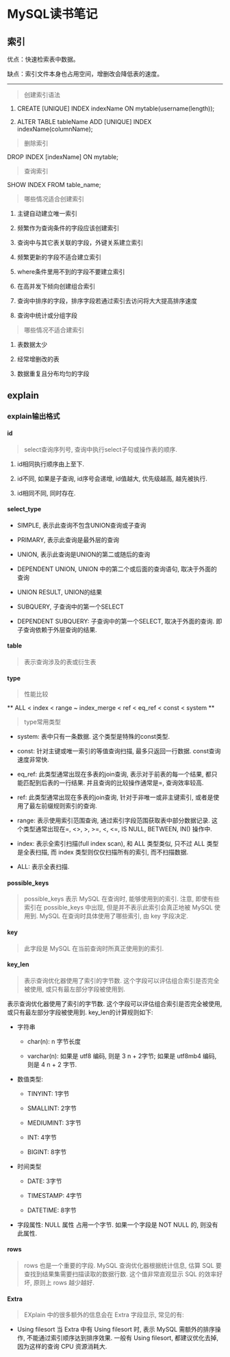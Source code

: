 # MySQL读书笔记

## 索引

优点：快速检索表中数据。

缺点：索引文件本身也占用空间，增删改会降低表的速度。

---

> 创建索引语法

1. CREATE [UNIQUE] INDEX indexName ON mytable(username(length));

2. ALTER TABLE tableName ADD [UNIQUE] INDEX indexName(columnName);

> 删除索引

DROP INDEX [indexName] ON mytable;

> 查询索引

SHOW INDEX FROM table_name;

> 哪些情况适合创建索引

1. 主键自动建立唯一索引

2. 频繁作为查询条件的字段应该创建索引

3. 查询中与其它表关联的字段，外键关系建立索引

4. 频繁更新的字段不适合建立索引

5. where条件里用不到的字段不要建立索引

6. 在高并发下倾向创建组合索引

7. 查询中排序的字段，排序字段若通过索引去访问将大大提高排序速度

8. 查询中统计或分组字段

> 哪些情况不适合建索引

1. 表数据太少

2. 经常增删改的表

3. 数据重复且分布均匀的字段

## explain

### explain输出格式

#### id

> select查询序列号, 查询中执行select子句或操作表的顺序.

1. id相同执行顺序由上至下.

2. id不同, 如果是子查询, id序号会递增, id值越大, 优先级越高, 越先被执行.

3. id相同不同, 同时存在.

#### select_type

* SIMPLE, 表示此查询不包含UNION查询或子查询

* PRIMARY, 表示此查询是最外层的查询

* UNION, 表示此查询是UNION的第二或随后的查询

* DEPENDENT UNION, UNION 中的第二个或后面的查询语句, 取决于外面的查询

* UNION RESULT, UNION的结果

* SUBQUERY, 子查询中的第一个SELECT

* DEPENDENT SUBQUERY: 子查询中的第一个SELECT, 取决于外面的查询. 即子查询依赖于外层查询的结果.

#### table

> 表示查询涉及的表或衍生表

#### type

> 性能比较

** ALL < index < range ~ index_merge < ref < eq_ref < const < system **

> type常用类型

* system: 表中只有一条数据. 这个类型是特殊的const类型.

* const: 针对主键或唯一索引的等值查询扫描, 最多只返回一行数据. const查询速度非常快.

* eq_ref: 此类型通常出现在多表的join查询, 表示对于前表的每一个结果, 都只能匹配到后表的一行结果. 并且查询的比较操作通常是=, 查询效率较高.

* ref: 此类型通常出现在多表的join查询, 针对于非唯一或非主键索引, 或者是使用了最左前缀规则索引的查询. 

* range: 表示使用索引范围查询, 通过索引字段范围获取表中部分数据记录. 这个类型通常出现在=, <>, >, >=, <, <=, IS NULL, BETWEEN, IN() 操作中.

* index: 表示全索引扫描(full index scan), 和 ALL 类型类似, 只不过 ALL 类型是全表扫描, 而 index 类型则仅仅扫描所有的索引, 而不扫描数据.

* ALL: 表示全表扫描.

#### possible_keys

> possible_keys 表示 MySQL 在查询时, 能够使用到的索引. 注意, 即使有些索引在 possible_keys 中出现, 但是并不表示此索引会真正地被 MySQL 使用到. MySQL 在查询时具体使用了哪些索引, 由 key 字段决定.

#### key

> 此字段是 MySQL 在当前查询时所真正使用到的索引.

#### key_len

> 表示查询优化器使用了索引的字节数. 这个字段可以评估组合索引是否完全被使用, 或只有最左部分字段被使用到.

表示查询优化器使用了索引的字节数. 这个字段可以评估组合索引是否完全被使用, 或只有最左部分字段被使用到.
key_len的计算规则如下:

* 字符串

	* char(n): n 字节长度

	* varchar(n): 如果是 utf8 编码, 则是 3 n + 2字节; 如果是 utf8mb4 编码, 则是 4 n + 2 字节.

* 数值类型:

	* TINYINT: 1字节

	* SMALLINT: 2字节

	* MEDIUMINT: 3字节

	* INT: 4字节

	* BIGINT: 8字节

* 时间类型

	* DATE: 3字节
	 
	* TIMESTAMP: 4字节
	 
	* DATETIME: 8字节

* 字段属性: NULL 属性 占用一个字节. 如果一个字段是 NOT NULL 的, 则没有此属性.

#### rows

> rows 也是一个重要的字段. MySQL 查询优化器根据统计信息, 估算 SQL 要查找到结果集需要扫描读取的数据行数. 这个值非常直观显示 SQL 的效率好坏, 原则上 rows 越少越好.

#### Extra

> EXplain 中的很多额外的信息会在 Extra 字段显示, 常见的有:

* Using filesort 当 Extra 中有 Using filesort 时, 表示 MySQL 需额外的排序操作, 不能通过索引顺序达到排序效果. 一般有 Using filesort, 都建议优化去掉, 因为这样的查询 CPU 资源消耗大.
